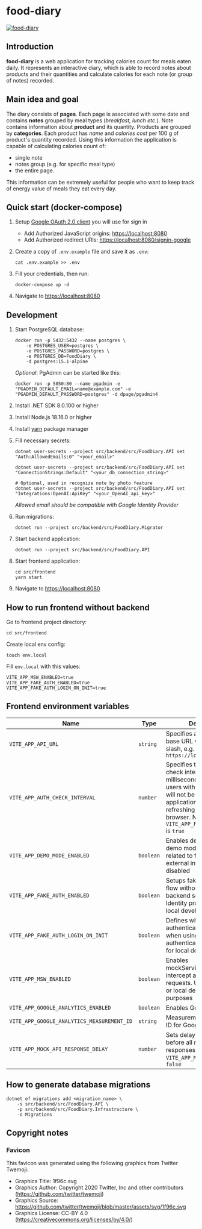 # food-diary

[![food-diary](https://github.com/pkirilin/food-diary/actions/workflows/build.yml/badge.svg?branch=main)](https://github.com/pkirilin/food-diary/actions/workflows/build.yml)

## Introduction

**food-diary** is a web application for tracking calories count for meals eaten daily. It represents an interactive diary, which is able to record notes about products and their quantities and calculate calories for each note (or group of notes) recorded.

## Main idea and goal

The diary consists of **pages**. Each page is associated with some date and contains **notes** grouped by meal types (_breakfast, lunch etc._). Note contains information about **product** and its quantity. Products are grouped by **categories**. Each product has _name_ and _calories cost_ per 100 g of product's quantity recorded. Using this information the application is capable of calculating calories count of:

- single note
- notes group (e.g. for specific meal type)
- the entire page.

This information can be extremely useful for people who want to keep track of energy value of meals they eat every day.

## Quick start (docker-compose)

1. Setup [Google OAuth 2.0 client](https://support.google.com/cloud/answer/6158849) you will use for sign in
    - Add Authorized JavaScript origins: <https://localhost:8080>
    - Add Authorized redirect URIs: <https://localhost:8080/signin-google>

2. Create a copy of `.env.example` file and save it as `.env`:

    ```shell
    cat .env.example >> .env
    ```

3. Fill your credentials, then run:

    ```shell
    docker-compose up -d
    ```

4. Navigate to <https://localhost:8080>

## Development

1. Start PostgreSQL database:

    ```shell
    docker run -p 5432:5432 --name postgres \
        -e POSTGRES_USER=postgres \
        -e POSTGRES_PASSWORD=postgres \
        -e POSTGRES_DB=FoodDiary \
        -d postgres:15.1-alpine
    ```

    _Optional_: PgAdmin can be started like this:

    ```shell
    docker run -p 5050:80 --name pgadmin -e "PGADMIN_DEFAULT_EMAIL=name@example.com" -e "PGADMIN_DEFAULT_PASSWORD=postgres" -d dpage/pgadmin4
    ```

1. Install .NET SDK 8.0.100 or higher

1. Install Node.js 18.16.0 or higher

1. Install [yarn](https://yarnpkg.com/getting-started/install) package manager

1. Fill necessary secrets:

    ```shell
    dotnet user-secrets --project src/backend/src/FoodDiary.API set "Auth:AllowedEmails:0" "<your_email>"

    dotnet user-secrets --project src/backend/src/FoodDiary.API set "ConnectionStrings:Default" "<your_db_connection_string>"

    # Optional, used in recognize note by photo feature
    dotnet user-secrets --project src/backend/src/FoodDiary.API set "Integrations:OpenAI:ApiKey" "<your_OpenAI_api_key>"
    ```

    _Allowed email should be compatible with Google Identity Provider_

1. Run migrations:

    ```shell
    dotnet run --project src/backend/src/FoodDiary.Migrator
    ```

1. Start backend application:

    ```shell
    dotnet run --project src/backend/src/FoodDiary.API
    ```

1. Start frontend application:

    ```shell
    cd src/frontend
    yarn start
    ```

1. Navigate to <https://localhost:8080>

## How to run frontend without backend

Go to frontend project directory:

```shell
cd src/frontend
```

Create local env config:

```shell
touch env.local
```

Fill `env.local` with this values:

```text
VITE_APP_MSW_ENABLED=true
VITE_APP_FAKE_AUTH_ENABLED=true
VITE_APP_FAKE_AUTH_LOGIN_ON_INIT=true
```

## Frontend environment variables

Name                                       | Type      | Description
-------------------------------------------|-----------|------------------------------------------------------------------------------------------------------------------------------------------------------------------------------------------------------------------------------------------
`VITE_APP_API_URL`                         | `string`  | Specifies a backend API base URL without a trim slash, e.g. `https://localhost:8080`
`VITE_APP_AUTH_CHECK_INTERVAL`             | `number`  | Specifies the auth status check interval in milliseconds to ensure that users with expired cookies will not be able to use the application without refreshing the page in the browser. Not used if `VITE_APP_FAKE_AUTH_ENABLED` is `true`
`VITE_APP_DEMO_MODE_ENABLED`               | `boolean` | Enables demo mode. In demo mode, some features related to file system or external integrations are disabled
`VITE_APP_FAKE_AUTH_ENABLED`               | `boolean` | Setups fake authentication flow without using a backend server and OAuth Identity provider. Used for local development
`VITE_APP_FAKE_AUTH_LOGIN_ON_INIT`         | `boolean` | Defines whether the user is authenticated by default when using a fake authentication flow. Used for local development
`VITE_APP_MSW_ENABLED`                     | `boolean` | Enables mockServiceWorker to intercept and mock all API requests. Used for testing or local development purposes
`VITE_APP_GOOGLE_ANALYTICS_ENABLED`        | `boolean` | Enables Google Analytics
`VITE_APP_GOOGLE_ANALYTICS_MEASUREMENT_ID` | `string`  | Measurement (data stream) ID for Google Analytics
`VITE_APP_MOCK_API_RESPONSE_DELAY` | `number` | Sets delay (in milliseconds) before all mock API responses. Not used if `VITE_APP_MSW_ENABLED` is `false`

## How to generate database migrations

```shell
dotnet ef migrations add <migration_name> \
    -s src/backend/src/FoodDiary.API \
    -p src/backend/src/FoodDiary.Infrastructure \
    -o Migrations
```

## Copyright notes

### Favicon

This favicon was generated using the following graphics from Twitter Twemoji:

- Graphics Title: 1f96c.svg
- Graphics Author: Copyright 2020 Twitter, Inc and other contributors (<https://github.com/twitter/twemoji>)
- Graphics Source: <https://github.com/twitter/twemoji/blob/master/assets/svg/1f96c.svg>
- Graphics License: CC-BY 4.0 (<https://creativecommons.org/licenses/by/4.0/>)
